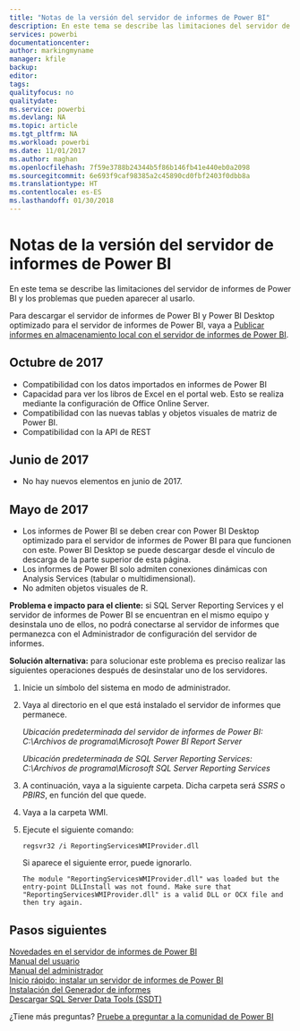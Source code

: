 ```yaml
---
title: "Notas de la versión del servidor de informes de Power BI"
description: En este tema se describe las limitaciones del servidor de informes de Power BI y los problemas que pueden aparecer al usarlo.
services: powerbi
documentationcenter: 
author: markingmyname
manager: kfile
backup: 
editor: 
tags: 
qualityfocus: no
qualitydate: 
ms.service: powerbi
ms.devlang: NA
ms.topic: article
ms.tgt_pltfrm: NA
ms.workload: powerbi
ms.date: 11/01/2017
ms.author: maghan
ms.openlocfilehash: 7f59e3788b24344b5f86b146fb41e440eb0a2098
ms.sourcegitcommit: 6e693f9caf98385a2c45890cd0fbf2403f0dbb8a
ms.translationtype: HT
ms.contentlocale: es-ES
ms.lasthandoff: 01/30/2018
---
```

# <a name="power-bi-report-server-release-notes"></a>Notas de la versión del servidor de informes de Power BI
En este tema se describe las limitaciones del servidor de informes de Power BI y los problemas que pueden aparecer al usarlo.

Para descargar el servidor de informes de Power BI y Power BI Desktop optimizado para el servidor de informes de Power BI, vaya a [Publicar informes en almacenamiento local con el servidor de informes de Power BI](https://powerbi.microsoft.com/report-server/).

## <a name="october-2017"></a>Octubre de 2017
* Compatibilidad con los datos importados en informes de Power BI
* Capacidad para ver los libros de Excel en el portal web. Esto se realiza mediante la configuración de Office Online Server.
* Compatibilidad con las nuevas tablas y objetos visuales de matriz de Power BI.
* Compatibilidad con la API de REST

## <a name="june-2017"></a>Junio de 2017
* No hay nuevos elementos en junio de 2017.

## <a name="may-2017"></a>Mayo de 2017
* Los informes de Power BI se deben crear con Power BI Desktop optimizado para el servidor de informes de Power BI para que funcionen con este. Power BI Desktop se puede descargar desde el vínculo de descarga de la parte superior de esta página.
* Los informes de Power BI solo admiten conexiones dinámicas con Analysis Services (tabular o multidimensional).
* No admiten objetos visuales de R.

**Problema e impacto para el cliente:** si SQL Server Reporting Services y el servidor de informes de Power BI se encuentran en el mismo equipo y desinstala uno de ellos, no podrá conectarse al servidor de informes que permanezca con el Administrador de configuración del servidor de informes.

**Solución alternativa:** para solucionar este problema es preciso realizar las siguientes operaciones después de desinstalar uno de los servidores.

1. Inicie un símbolo del sistema en modo de administrador.
2. Vaya al directorio en el que está instalado el servidor de informes que permanece.
   
    *Ubicación predeterminada del servidor de informes de Power BI: C:\Archivos de programa\Microsoft Power BI Report Server*
   
    *Ubicación predeterminada de SQL Server Reporting Services: C:\Archivos de programa\Microsoft SQL Server Reporting Services*
3. A continuación, vaya a la siguiente carpeta. Dicha carpeta será *SSRS* o *PBIRS*, en función del que quede.
4. Vaya a la carpeta WMI.
5. Ejecute el siguiente comando:
   
    ```
    regsvr32 /i ReportingServicesWMIProvider.dll
    ```
   
    Si aparece el siguiente error, puede ignorarlo.
   
    ```
    The module "ReportingServicesWMIProvider.dll" was loaded but the entry-point DLLInstall was not found. Make sure that "ReportingServicesWMIProvider.dll" is a valid DLL or OCX file and then try again.
    ```

## <a name="next-steps"></a>Pasos siguientes
[Novedades en el servidor de informes de Power BI](whats-new.md)  
[Manual del usuario](user-handbook-overview.md)  
[Manual del administrador](admin-handbook-overview.md)  
[Inicio rápido: instalar un servidor de informes de Power BI](quickstart-install-report-server.md)  
[Instalación del Generador de informes](https://docs.microsoft.com/sql/reporting-services/install-windows/install-report-builder)  
[Descargar SQL Server Data Tools (SSDT)](http://go.microsoft.com/fwlink/?LinkID=616714)

¿Tiene más preguntas? [Pruebe a preguntar a la comunidad de Power BI](https://community.powerbi.com/)

